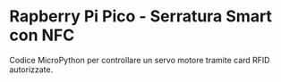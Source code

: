 # Rapberry Pi Pico - Serratura Smart con NFC
Codice MicroPython per controllare un servo motore tramite card RFID autorizzate.
